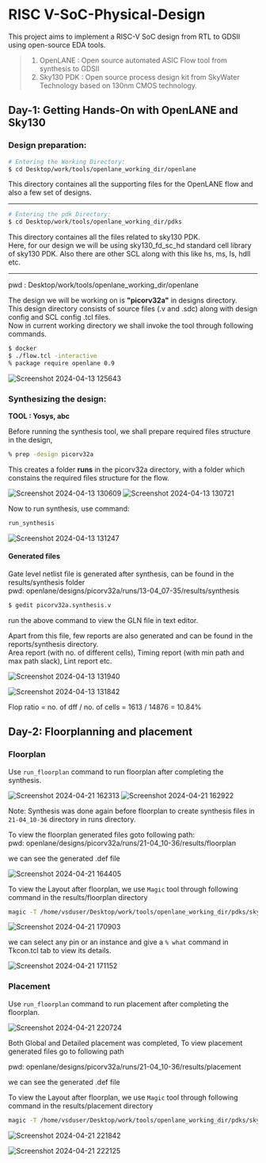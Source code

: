 # RISC V-SoC-Physical-Design
This project aims to implement a RISC-V SoC design from RTL to GDSII using open-source EDA tools.
> 1. OpenLANE : Open source automated ASIC Flow tool from synthesis to GDSII
> 2. Sky130 PDK : Open source process design kit from SkyWater Technology based on 130nm CMOS technology.

## Day-1: Getting Hands-On with OpenLANE and Sky130
### Design preparation:

```bash
# Entering the Working Directory: 
$ cd Desktop/work/tools/openlane_working_dir/openlane
```
This directory containes all the supporting files for the OpenLANE flow and also a few set of designs.  
______________________________________

```bash
# Entering the pdk Directory: 
$ cd Desktop/work/tools/openlane_working_dir/pdks
```
This directory containes all the files related to sky130 PDK.  
Here, for our design we will be using sky130_fd_sc_hd standard cell library of sky130 PDK. Also there are other SCL along with this like hs, ms, ls, hdll etc.  
__________________________________

pwd : Desktop/work/tools/openlane_working_dir/openlane  
  
The design we will be working on is __"picorv32a"__ in designs directory.  
This design directory consists of source files (.v and .sdc) along with design config and SCL config .tcl files.  
Now in current working directory we shall invoke the tool through following commands.
```bash
$ docker
$ ./flow.tcl -interactive
% package require openlane 0.9
```
![Screenshot 2024-04-13 125643](https://github.com/TejaVS27/RISCV-SoC-Design/assets/124818692/8607768d-dce5-4088-9de4-3dffae101893)

### Synthesizing the design: 
__TOOL : Yosys, abc__  

Before running the synthesis tool, we shall prepare required files structure in the design,
```bash
% prep -design picorv32a
```
This creates a folder __runs__ in the picorv32a directory, with a folder which constains the required files structure for the flow.

![Screenshot 2024-04-13 130609](https://github.com/TejaVS27/RISCV-SoC-Design/assets/124818692/5967b337-7e18-449a-a332-ea7a3ec878e1)
![Screenshot 2024-04-13 130721](https://github.com/TejaVS27/RISCV-SoC-Design/assets/124818692/2d66b401-1b6a-4bc1-a93f-ad9a3ecfae81)


Now to run synthesis, use command:
```bash
run_synthesis
```

![Screenshot 2024-04-13 131247](https://github.com/TejaVS27/RISCV-SoC-Design/assets/124818692/c076780c-00c6-40ff-8ec2-8d90ea827b8b)

#### Generated files
Gate level netlist file is generated after synthesis, can be found in the results/synthesis folder  
pwd: openlane/designs/picorv32a/runs/13-04_07-35/results/synthesis  
```bash
$ gedit picorv32a.synthesis.v
```
run the above command to view the GLN file in text editor.

Apart from this file, few reports are also generated and can be found in the reports/synthesis directory.  
Area report (with no. of different cells), Timing report (with min path and max path slack), Lint report etc.

![Screenshot 2024-04-13 131940](https://github.com/TejaVS27/RISCV-SoC-Design/assets/124818692/a1369a1f-c1ea-4eda-a7a5-abc1ab803d05)

![Screenshot 2024-04-13 131842](https://github.com/TejaVS27/RISCV-SoC-Design/assets/124818692/3bea9c13-4b21-42d6-a2f4-b564ace5ef31)

Flop ratio = no. of dff / no. of cells = 1613 / 14876 = 10.84%

## Day-2: Floorplanning and placement  
### Floorplan
Use `run_floorplan` command to run floorplan after completing the synthesis.

![Screenshot 2024-04-21 162313](https://github.com/TejaVS27/RISCV-SoC-Design/assets/124818692/daff124a-1d56-4469-be52-3957f0d74773)
![Screenshot 2024-04-21 162922](https://github.com/TejaVS27/RISCV-SoC-Design/assets/124818692/8d224da1-759b-43c0-a281-0ad1cf1053d2)

Note: Synthesis was done again before floorplan to create synthesis files in `21-04_10-36` directory in runs directory.  

To view the floorplan generated files goto following path:  
pwd: openlane/designs/picorv32a/runs/21-04_10-36/results/floorplan  
  
we can see the generated .def file

![Screenshot 2024-04-21 164405](https://github.com/TejaVS27/RISCV-SoC-Design/assets/124818692/ff8255bf-9011-41ba-bbd1-f8fe73d6a877)

To view the Layout after floorplan, we use `Magic` tool through following command in the results/floorplan directory  

```bash
magic -T /home/vsduser/Desktop/work/tools/openlane_working_dir/pdks/sky130A/libs.tech/magic/sky130A.tech lef read ../../tmp/merged.lef def read picorv32a.floorplan.def
```

![Screenshot 2024-04-21 170903](https://github.com/TejaVS27/RISCV-SoC-Design/assets/124818692/5829e4b2-2639-4d16-ac38-3ae92ecd443a)

we can select any pin or an instance and give a `% what` command in Tkcon.tcl tab to view its details.

![Screenshot 2024-04-21 171152](https://github.com/TejaVS27/RISCV-SoC-Design/assets/124818692/55db2e2a-5fc2-458d-9677-95d39b45bc0a)

### Placement

Use `run_floorplan` command to run placement after completing the floorplan.

![Screenshot 2024-04-21 220724](https://github.com/TejaVS27/RISCV-SoC-Design/assets/124818692/c682b268-6f7b-4848-ac76-049ef75537c6)

Both Global and Detailed placement was completed, To view placement generated files go to following path  

pwd: openlane/designs/picorv32a/runs/21-04_10-36/results/placement  

we can see the generated .def file  

To view the Layout after floorplan, we use `Magic` tool through following command in the results/placement directory  

```bash
magic -T /home/vsduser/Desktop/work/tools/openlane_working_dir/pdks/sky130A/libs.tech/magic/sky130A.tech lef read ../../tmp/merged.lef def read picorv32a.placement.def
```

![Screenshot 2024-04-21 221842](https://github.com/TejaVS27/RISCV-SoC-Design/assets/124818692/494a6b59-4631-4d92-8b29-d00f2de44ebe)  

![Screenshot 2024-04-21 222125](https://github.com/TejaVS27/RISCV-SoC-Design/assets/124818692/63567bdc-f032-44af-9e13-09c4b5b61964)



